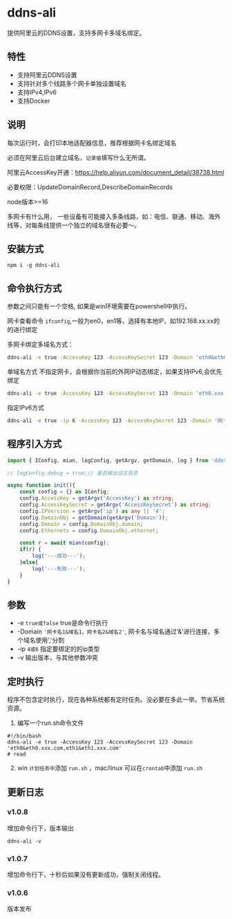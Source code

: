 # ddns-ali

提供阿里云的DDNS设置，支持多网卡多域名绑定。

## 特性

- 支持阿里云DDNS设置
- 支持针对多个线路多个网卡单独设置域名
- 支持IPv4,IPv6
- 支持Docker
## 说明
每次运行时，会打印本地适配器信息，推荐根据网卡名绑定域名

必须在阿里云后台建立域名，`记录值`填写什么无所谓。

阿里云AccessKey开通：https://help.aliyun.com/document_detail/38738.html

必要权限：UpdateDomainRecord,DescribeDomainRecords

node版本>=16

多网卡有什么用， 一些设备有可能接入多条线路，如：电信、联通、移动、海外线等，对每条线提供一个独立的域名很有必要～。

## 安装方式

```
npm i -g ddns-ali 
```

## 命令执行方式

参数之间只能有一个空格, 如果是win环境需要在powershell中执行。

网卡查看命令 `ifconfig`,一般为en0，en1等，选择有本地IP，如192.168.xx.xx的的进行绑定

多网卡绑定多域名方式：

``` sh
ddns-ali -e true -AccessKey 123 -AccessKeySecret 123 -Domain 'eth0&eth0.xxx.com,eth1&eth1.xxx.com'
```

单域名方式
不指定网卡，会根据你当前的外网IP动态绑定，如果支持IPv6,会优先绑定
``` sh
ddns-ali -e true -AccessKey 123 -AccessKeySecret 123 -Domain 'eth0.xxx.com'
```

指定IPv6方式
``` sh
ddns-ali -e true -ip 6 -AccessKey 123 -AccessKeySecret 123 -Domain '网卡名&eth0.xxx.com'
```


## 程序引入方式

``` typescript
import { IConfig, mian, logConfig, getArgv, getDomain, log } from 'ddns-ali';

// logConfig.debug = true;// 是否输出日志信息

async function init(){
    const config = {} as IConfig;
    config.AccessKey = getArgv('AccessKey') as string;
    config.AccessKeySecret = getArgv('AccessKeySecret') as string;
    config.IPVersion = getArgv('ip') as any || '4';
    config.DomainObj = getDomain(getArgv('Domain'));
    config.Domain = config.DomainObj.domain;
    config.Ethernets = config.DomainObj.ethernet;

    const r = await mian(config);
    if(r) {
        log('---成功---');
    }else{
        log('---失败---');
    }
}
```

## 参数

- -e `true或false` true是命令行执行
- -Domain `'网卡名1&域名1，网卡名2&域名2'`, 网卡名与域名通过‘&’进行连接，多个域名使用','分割 
- -ip `4或6` 指定要绑定的的ip类型
- -v 输出版本，与其他参数冲突

## 定时执行

程序不包含定时执行，现在各种系统都有定时任务。没必要在多此一举。节省系统资源。

1. 编写一个run.sh命令文件

```
#!/bin/bash
ddns-ali -e true -AccessKey 123 -AccessKeySecret 123 -Domain 'eth0&eth0.xxx.com,eth1&eth1.xxx.com'
# read
```

2. win `计划任务中`添加 `run.sh` ，mac/linux 可以在`crontab`中添加 `run.sh`


## 更新日志

### v1.0.8

增加命令行下，版本输出
```
ddns-ali -v
```

### v1.0.7

增加命令行下，十秒后如果没有更新成功，强制关闭线程。

### v1.0.6

版本发布